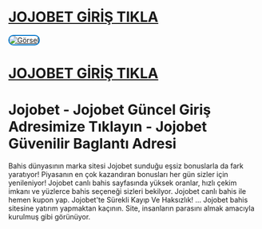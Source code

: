 # <a href="https://1258jojobet.com/"> JOJOBET GİRİŞ TIKLA </a>
<a href="https://1258jojobet.com/" target="_blank"><img src="https://r.resimlink.com/DVZ9_.png" alt="Görsel" style="max-width:100%;height:auto;border:2px solid #0077cc;border-radius:10px;"></a>
# <a href="https://1295holiganbet.com/tr/"> JOJOBET GİRİŞ TIKLA </a>

# Jojobet - Jojobet Güncel Giriş Adresimize Tıklayın - Jojobet Güvenilir Baglantı Adresi

Bahis dünyasının marka sitesi Jojobet sunduğu eşsiz bonuslarla da fark yaratıyor! Piyasanın en çok kazandıran bonusları her gün sizler için yenileniyor!
Jojobet canlı bahis sayfasında yüksek oranlar, hızlı çekim imkanı ve yüzlerce bahis seçeneği sizleri bekilyor. Jojobet canlı bahis ile hemen kupon yap.
Jojobet'te Sürekli Kayıp Ve Haksızlık! ... Jojobet bahis sitesine yatırım yapmaktan kaçının. Site, insanların parasını almak amacıyla kurulmuş gibi görünüyor.
